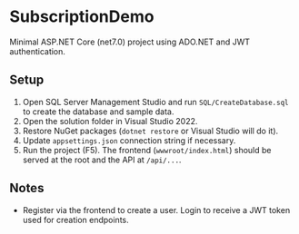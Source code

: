 # SubscriptionDemo

Minimal ASP.NET Core (net7.0) project using ADO.NET and JWT authentication.

## Setup

1. Open SQL Server Management Studio and run `SQL/CreateDatabase.sql` to create the database and sample data.
2. Open the solution folder in Visual Studio 2022.
3. Restore NuGet packages (`dotnet restore` or Visual Studio will do it).
4. Update `appsettings.json` connection string if necessary.
5. Run the project (F5). The frontend (`wwwroot/index.html`) should be served at the root and the API at `/api/...`.

## Notes

- Register via the frontend to create a user. Login to receive a JWT token used for creation endpoints.
